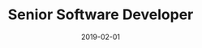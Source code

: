 ---
date: 2019-02-01
year: 2018-2019
title: Senior Software Developer
project: On Stage GameJam
customer: Inno Games
image: "/assets/images/igJam.jpeg"
description: I was part of the InnoGames on stage gamejam team at Gamescom in 2018 and 2019. In both years, we developed a game from scratch on stage in 48 hours.
projectLink: IGJam 2019
projectLinkSrc: https://www.gamesmarkt.de/publishing/innogames-game-jam-im-zeichen-der-barrierefreiheit-67d294caa4e45caae12d8818ca30e1c7
tagGroup: 
    - project 
    - public
---